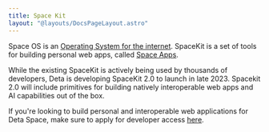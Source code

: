 ```yaml
---
title: Space Kit
layout: "@layouts/DocsPageLayout.astro"
---
```


Space OS is an [Operating System for the internet](https://deta.space/blog/space-os). SpaceKit is a set of tools for building personal web apps, called [Space Apps](/docs/en/build/space-apps). 

While the existing SpaceKit is actively being used by thousands of developers, Deta is developing SpaceKit 2.0 to launch in late 2023. Spacekit 2.0 will include primitives for building natively interoperable web apps and AI capabilities out of the box.

If you're looking to build personal and interoperable web applications for Deta Space, make sure to apply for developer access [here](https://formate-1-j0779127.deta.app/f/spacekit-2). 